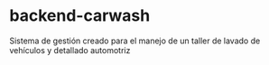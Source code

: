 # backend-carwash
Sistema de gestión creado para el manejo de un taller de lavado de vehículos y detallado automotriz

